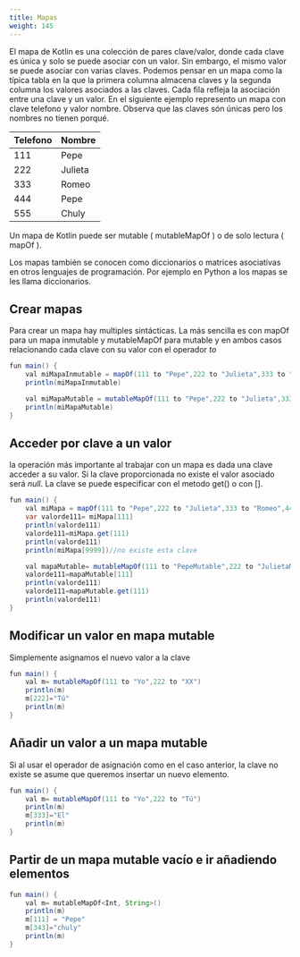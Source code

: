 ```yaml
---
title: Mapas
weight: 145
---
```

El mapa de Kotlin es una colección de pares clave/valor, donde cada clave es única y solo se puede asociar con un valor. Sin embargo, el mismo valor se puede asociar con varias claves. Podemos pensar en un mapa como la típica  tabla en la que la primera columna almacena claves y la segunda  columna los valores asociados a las claves. Cada fila refleja la asociación entre una clave y un valor. 
En el siguiente ejemplo represento un mapa con clave telefono y valor nombre. Observa que las claves són únicas pero los nombres no tienen porqué.

| Telefono | Nombre | 
|----------|----------|
| 111      | Pepe     | 
| 222      | Julieta  | 
| 333      | Romeo    | 
| 444      |  Pepe    | 
| 555      | Chuly    | 


Un mapa de Kotlin puede ser mutable ( mutableMapOf ) o de solo lectura ( mapOf ).

Los mapas también se conocen como diccionarios o matrices asociativas en otros lenguajes de programación. Por ejemplo en Python a los mapas se les llama diccionarios.
## Crear  mapas 
Para crear un mapa hay multiples sintácticas. La más sencilla es con mapOf para un mapa inmutable y mutableMapOf para mutable y en ambos casos  relacionando cada clave con su valor con el operador *to*


```java
fun main() {
    val miMapaInmutable = mapOf(111 to "Pepe",222 to "Julieta",333 to "Romeo",444 to "Pepe",555 to "Chuly")
    println(miMapaInmutable)

    val miMapaMutable = mutableMapOf(111 to "Pepe",222 to "Julieta",333 to "Romeo",444 to "Pepe",555 to "Chuly")
    println(miMapaMutable)
}
```

## Acceder por clave a un valor
la operación más importante al trabajar con un mapa es dada una clave acceder a su valor. Si la clave proporcionada no existe el valor asociado será *null*. La clave se puede especificar con el metodo get() o con []. 

```java
fun main() {
    val miMapa = mapOf(111 to "Pepe",222 to "Julieta",333 to "Romeo",444 to "Pepe",555 to "Chuly")
    var valorde111= miMapa[111]
    println(valorde111)
    valorde111=miMapa.get(111)
    println(valorde111)
    println(miMapa[9999])//no existe esta clave

    val mapaMutable= mutableMapOf(111 to "PepeMutable",222 to "JulietaMutable")
    valorde111=mapaMutable[111]
    println(valorde111)
    valorde111=mapaMutable.get(111)
    println(valorde111)
}
```
## Modificar un valor en mapa mutable
Simplemente asignamos el nuevo valor a la clave
```java
fun main() {
    val m= mutableMapOf(111 to "Yo",222 to "XX")
    println(m)
    m[222]="Tú"
    println(m)
}
```

## Añadir un valor a un mapa mutable
Si al usar el operador de asignación como en el caso anterior, la clave no existe se asume que queremos insertar un nuevo elemento.
```java
fun main() {
    val m= mutableMapOf(111 to "Yo",222 to "Tú")
    println(m)
    m[333]="El"
    println(m)
}
```

## Partir de un mapa mutable vacío e ir añadiendo elementos
```java
fun main() {
    val m= mutableMapOf<Int, String>()
    println(m)
    m[111] = "Pepe"
    m[343]="chuly"
    println(m)
}
```
